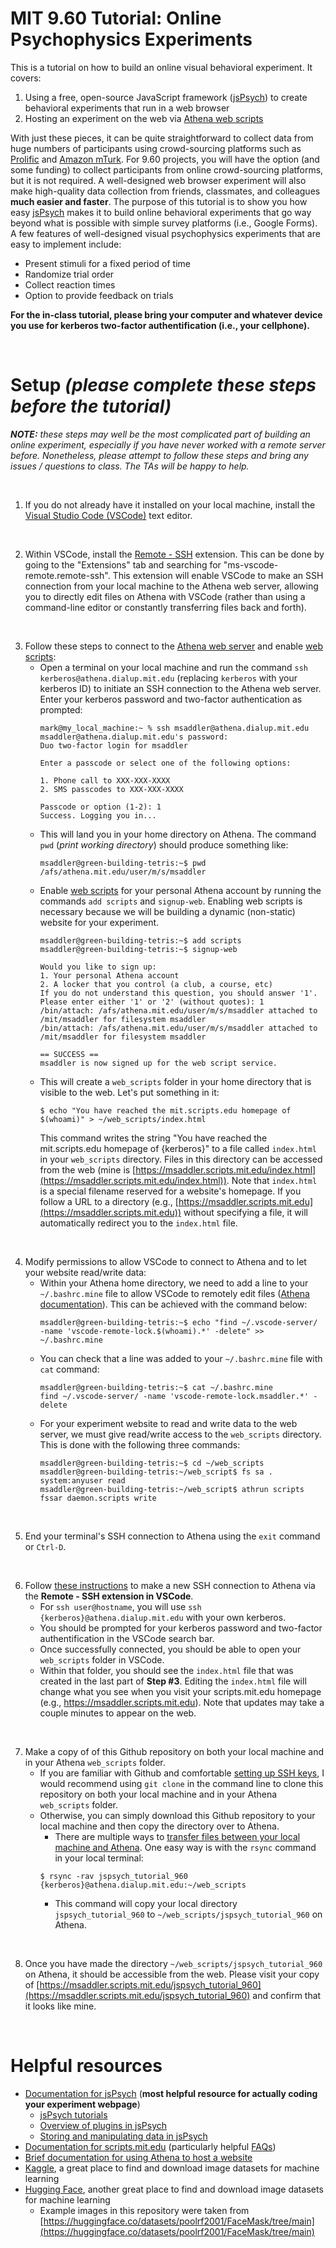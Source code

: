 # **MIT 9.60 Tutorial**: Online Psychophysics Experiments

This is a tutorial on how to build an online visual behavioral experiment. It covers:

1. Using a free, open-source JavaScript framework ([jsPsych](https://www.jspsych.org/7.3/)) to create behavioral experiments that run in a web browser
2. Hosting an experiment on the web via [Athena web scripts](https://scripts.mit.edu/web/)

With just these pieces, it can be quite straightforward to collect data from huge numbers of participants using crowd-sourcing platforms such as [Prolific](https://www.prolific.co) and [Amazon mTurk](https://www.mturk.com). For 9.60 projects, you will have the option (and some funding) to collect participants from online crowd-sourcing platforms, but it is not required. A well-designed web browser experiment will also make high-quality data collection from friends, classmates, and colleagues **much easier and faster**. The purpose of this tutorial is to show you how easy [jsPsych](https://www.jspsych.org/7.3/) makes it to build online behavioral experiments that go way beyond what is possible with simple survey platforms (i.e., Google Forms). A few features of well-designed visual psychophysics experiments that are easy to implement include:
- Present stimuli for a fixed period of time
- Randomize trial order
- Collect reaction times
- Option to provide feedback on trials

**For the in-class tutorial, please bring your computer and whatever device you use for kerberos two-factor authentification (i.e., your cellphone).**

<br>

# **Setup** *(please complete these steps before the tutorial)*


***NOTE:** these steps may well be the most complicated part of building an online experiment, especially if you have never worked with a remote server before. Nonetheless, please attempt to follow these steps and bring any issues / questions to class. The TAs will be happy to help.*

<br>

1. If you do not already have it installed on your local machine, install the [Visual Studio Code (VSCode)](https://code.visualstudio.com/download) text editor.

<br>

2. Within VSCode, install the [Remote - SSH](https://marketplace.visualstudio.com/items?itemName=ms-vscode-remote.remote-ssh) extension. This can be done by going to the "Extensions" tab and searching for "ms-vscode-remote.remote-ssh". This extension will enable VSCode to make an SSH connection from your local machine to the Athena web server, allowing you to directly edit files on Athena with VSCode (rather than using a command-line editor or constantly transferring files back and forth).

<br>

3. Follow these steps to connect to the [Athena web server](https://sipb.mit.edu/doc/using-athena/) and enable [web scripts](https://scripts.mit.edu/web/):
    * Open a terminal on your local machine and run the command `ssh kerberos@athena.dialup.mit.edu` (replacing `kerberos` with your kerberos ID) to initiate an SSH connection to the Athena web server. Enter your kerberos password and two-factor authentication as prompted:
        ```
        mark@my_local_machine:~ % ssh msaddler@athena.dialup.mit.edu
        msaddler@athena.dialup.mit.edu's password: 
        Duo two-factor login for msaddler

        Enter a passcode or select one of the following options:

        1. Phone call to XXX-XXX-XXXX
        2. SMS passcodes to XXX-XXX-XXXX

        Passcode or option (1-2): 1
        Success. Logging you in...
        ```
    * This will land you in your home directory on Athena. The command `pwd` (*print working directory*) should produce something like:
        ```
        msaddler@green-building-tetris:~$ pwd
        /afs/athena.mit.edu/user/m/s/msaddler
        ```
    * Enable [web scripts](https://scripts.mit.edu/web/) for your personal Athena account by running the commands `add scripts` and `signup-web`. Enabling web scripts is necessary because we will be building a dynamic (non-static) website for your experiment.
        ```
        msaddler@green-building-tetris:~$ add scripts
        msaddler@green-building-tetris:~$ signup-web

        Would you like to sign up:
        1. Your personal Athena account
        2. A locker that you control (a club, a course, etc)
        If you do not understand this question, you should answer '1'.
        Please enter either '1' or '2' (without quotes): 1
        /bin/attach: /afs/athena.mit.edu/user/m/s/msaddler attached to /mit/msaddler for filesystem msaddler
        /bin/attach: /afs/athena.mit.edu/user/m/s/msaddler attached to /mit/msaddler for filesystem msaddler

        == SUCCESS ==
        msaddler is now signed up for the web script service.
        ```
    * This will create a `web_scripts` folder in your home directory that is visible to the web. Let's put something in it:
        ```
        $ echo "You have reached the mit.scripts.edu homepage of $(whoami)" > ~/web_scripts/index.html
        ```
        This command writes the string "You have reached the mit.scripts.edu homepage of {kerberos}" to a file called `index.html` in your `web_scripts` directory. Files in this directory can be accessed from the web (mine is [https://msaddler.scripts.mit.edu/index.html](https://msaddler.scripts.mit.edu/index.html)). Note that `index.html` is a special filename reserved for a website's homepage. If you follow a URL to a directory (e.g., [https://msaddler.scripts.mit.edu](https://msaddler.scripts.mit.edu)) without specifying a file, it will automatically redirect you to the `index.html` file.

<br>

4. Modify permissions to allow VSCode to connect to Athena and to let your website read/write data:
    * Within your Athena home directory, we need to add a line to your `~/.bashrc.mine` file to allow VSCode to remotely edit files ([Athena documentation](https://sipb.mit.edu/doc/using-athena/)). This can be achieved with the command below:
        ```
        msaddler@green-building-tetris:~$ echo "find ~/.vscode-server/ -name 'vscode-remote-lock.$(whoami).*' -delete" >> ~/.bashrc.mine
        ```
    * You can check that a line was added to your `~/.bashrc.mine` file with `cat` command:
        ```
        msaddler@green-building-tetris:~$ cat ~/.bashrc.mine
        find ~/.vscode-server/ -name 'vscode-remote-lock.msaddler.*' -delete
        ```
    * For your experiment website to read and write data to the web server, we must give read/write access to the `web_scripts` directory. This is done with the following three commands:
        ```
        msaddler@green-building-tetris:~$ cd ~/web_scripts
        msaddler@green-building-tetris:~/web_script$ fs sa . system:anyuser read
        msaddler@green-building-tetris:~/web_script$ athrun scripts fssar daemon.scripts write
        ```

<br>

5. End your terminal's SSH connection to Athena using the `exit` command or `Ctrl-D`.

<br>

6. Follow [these instructions](https://code.visualstudio.com/docs/remote/ssh#_connect-to-a-remote-host) to make a new SSH connection to Athena via the **Remote - SSH extension in VSCode**.
    * For `ssh user@hostname`, you will use `ssh {kerberos}@athena.dialup.mit.edu` with your own kerberos.
    * You should be prompted for your kerberos password and two-factor authentification in the VSCode search bar.
    * Once successfully connected, you should be able to open your `web_scripts` folder in VSCode.
    * Within that folder, you should see the `index.html` file that was created in the last part of **Step #3**. Editing the `index.html` file will change what you see when you visit your scripts.mit.edu homepage (e.g., https://msaddler.scripts.mit.edu). Note that updates may take a couple minutes to appear on the web.

<br>

7. Make a copy of of this Github repository on both your local machine and in your Athena `web_scripts` folder.
    * If you are familiar with Github and comfortable [setting up SSH keys](https://docs.github.com/en/authentication/connecting-to-github-with-ssh#platform-all), I would recommend using `git clone` in the command line to clone this repository on both your local machine and in your Athena `web_scripts` folder.
    * Otherwise, you can simply download this Github repository to your local machine and then copy the directory over to Athena.
        * There are multiple ways to [transfer files between your local machine and Athena](http://kb.mit.edu/confluence/pages/viewpage.action?pageId=3907182). One easy way is with the `rsync` command in your local terminal:
        ```
        $ rsync -rav jspsych_tutorial_960 {kerberos}@athena.dialup.mit.edu:~/web_scripts
        ```
        * This command will copy your local directory `jspsych_tutorial_960` to `~/web_scripts/jspsych_tutorial_960` on Athena.

<br>

8. Once you have made the directory `~/web_scripts/jspsych_tutorial_960` on Athena, it should be accessible from the web. Please visit your copy of [https://msaddler.scripts.mit.edu/jspsych_tutorial_960](https://msaddler.scripts.mit.edu/jspsych_tutorial_960) and confirm that it looks like mine.

<br>

# **Helpful resources**
- [Documentation for jsPsych](https://www.jspsych.org/) (**most helpful resource for actually coding your experiment webpage**)
    - [jsPsych tutorials](https://www.jspsych.org/7.3/tutorials/rt-task/)
    - [Overview of plugins in jsPsych](https://www.jspsych.org/7.3/overview/plugins/)
    - [Storing and manipulating data in jsPsych](https://www.jspsych.org/7.3/overview/data/) 
- [Documentation for scripts.mit.edu](https://scripts.mit.edu/web/) (particularly helpful [FAQs](https://scripts.mit.edu/faq/))
- [Brief documentation for using Athena to host a website](https://sipb.mit.edu/doc/using-athena/)
- [Kaggle](https://www.kaggle.com/datasets), a great place to find and download image datasets for machine learning
- [Hugging Face](https://huggingface.co/datasets), another great place to find and download image datasets for machine learning
    - Example images in this repository were taken from [https://huggingface.co/datasets/poolrf2001/FaceMask/tree/main](https://huggingface.co/datasets/poolrf2001/FaceMask/tree/main)
